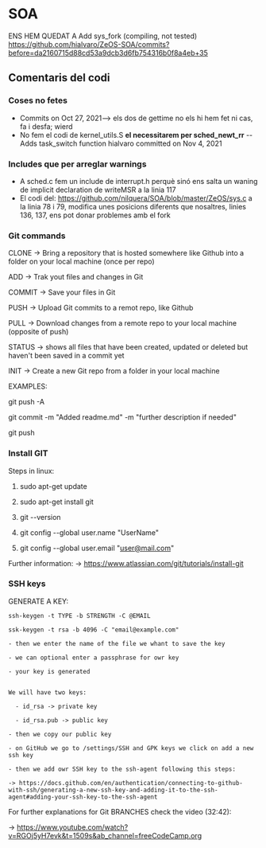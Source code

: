 
# SOA
ENS HEM QUEDAT A Add sys_fork (compiling, not tested)
https://github.com/hialvaro/ZeOS-SOA/commits?before=da2160715d88cd53a9dcb3d6fb754316b0f8a4eb+35

## Comentaris del codi

### Coses no fetes
- Commits on Oct 27, 2021--> els dos de gettime no els hi hem fet ni cas, fa i desfa; wierd
- No fem el codi de kernel_utils.S **el necessitarem per sched_newt_rr** -- Adds task_switch function hialvaro committed on Nov 4, 2021

### Includes que per arreglar warnings
- A sched.c fem un include de interrupt.h perquè sinó ens salta un waning de implicit declaration de writeMSR a la linia 117
- El codi del: https://github.com/nilquera/SOA/blob/master/ZeOS/sys.c a la linia 78 i 79, modifica unes posicions diferents que nosaltres, linies 136, 137, ens pot donar problemes amb el fork


### Git commands
CLONE -> Bring a repository that is hosted somewhere like Github into a folder on your local machine (once per repo)

ADD -> Trak yout files and changes in Git

COMMIT -> Save your files in Git

PUSH -> Upload Git commits to a remot repo, like Github

PULL -> Download changes from a remote repo to your local machine (opposite of push)

STATUS -> shows all files that have been created, updated or deleted but haven't been saved in a commit yet

INIT -> Create a new Git repo from a folder in your local machine


EXAMPLES:

  git push -A

  git commit -m "Added readme.md" -m "further description if needed"
  
  git push

### Install GIT

Steps in linux:

1) sudo apt-get update  

2) sudo apt-get install git  

3) git --version

4) git config --global user.name "UserName"

5) git config --global user.email "user@mail.com"

Further information:
-> https://www.atlassian.com/git/tutorials/install-git

### SSH keys

GENERATE A KEY: 

    ssh-keygen -t TYPE -b STRENGTH -C @EMAIL
    
    ssk-keygen -t rsa -b 4096 -C "email@example.com"

    - then we enter the name of the file we whant to save the key
    
    - we can optional enter a passphrase for owr key
    
    - your key is generated
    

    We will have two keys: 
    
      - id_rsa -> private key
      
      - id_rsa.pub -> public key

    - then we copy our public key
    
    - on GitHub we go to /settings/SSH and GPK keys we click on add a new ssh key
    
    - then we add owr SSH key to the ssh-agent following this steps:
    
    -> https://docs.github.com/en/authentication/connecting-to-github-with-ssh/generating-a-new-ssh-key-and-adding-it-to-the-ssh-agent#adding-your-ssh-key-to-the-ssh-agent 


For further explanations for Git BRANCHES check the video (32:42):

-> https://www.youtube.com/watch?v=RGOj5yH7evk&t=1509s&ab_channel=freeCodeCamp.org
